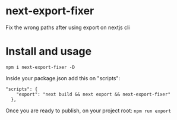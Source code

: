 # next-export-fixer
Fix the wrong paths after using export on nextjs cli

# Install and usage
`npm i next-export-fixer -D`

Inside your package.json add this on "scripts":
```
"scripts": {
    "export": "next build && next export && next-export-fixer"
  },
```

Once you are ready to publish, on your project root: `npm run export`
